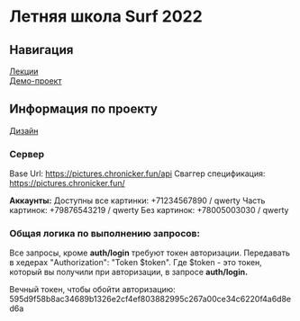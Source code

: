 # Летняя школа Surf 2022

## Навигация

[Лекции](lectures)<br>
[Демо-проект](project)


## Информация по проекту

[Дизайн](https://www.figma.com/file/DskQkoBqXewHFzyqlKkao3/Surf-education-iOS?node-id=9%3A8467)

### Сервер

Base Url: https://pictures.chronicker.fun/api
Сваггер спецификация: https://pictures.chronicker.fun/

**Аккаунты:**
Доступны все картинки: +71234567890 / qwerty
Часть картинок: +79876543219 / qwerty
Без картинок: +78005003030 / qwerty

### Общая логика по выполнению запросов:

Все запросы, кроме **auth/login** требуют токен авторизации. Передавать в хедерах "Authorization": "Token $token".
Где $token - это токен, который вы получили при авторизации, в запросе **auth/login.**

Вечный токен, чтобы обойти авторизацию: 595d9f58b8ac34689b1326e2cf4ef803882995c267a00ce34c6220f4a6d8ed6a
